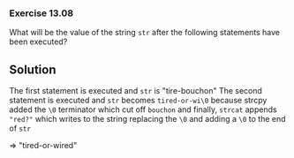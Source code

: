### Exercise 13.08
What will be the value of the string `str` after the following statements have
been executed?

## Solution
The first statement is executed and `str` is "tire-bouchon"
The second statement is executed and `str` becomes `tired-or-wi\0` because strcpy added the `\0` terminator which cut off `bouchon` and finally, `strcat` appends `"red?"` which writes to the string replacing the `\0` and adding a `\0` to the end of `str`

=> "tired-or-wired"
